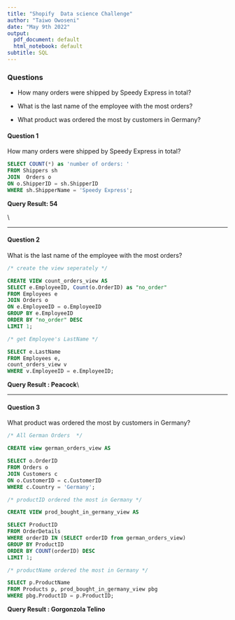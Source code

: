 ```yaml
---
title: "Shopify  Data science Challenge"
author: "Taiwo Owoseni"
date: "May 9th 2022"
output:
  pdf_document: default
  html_notebook: default
subtitle: SQL
---
```


### Questions

-   How many orders were shipped by Speedy Express in total?

-   What is the last name of the employee with the most orders?

-   What product was ordered the most by customers in Germany?

#### Question 1

How many orders were shipped by Speedy Express in total?

``` sql
SELECT COUNT(*) as 'number of orders: '
FROM Shippers sh
JOIN  Orders o
ON o.ShipperID = sh.ShipperID
WHERE sh.ShipperName = 'Speedy Express';
```

**Query Result: 54**

\

------------------------------------------------------------------------

#### Question 2

What is the last name of the employee with the most orders?

``` sql
/* create the view seperately */

CREATE VIEW count_orders_view AS
SELECT e.EmployeeID, Count(o.OrderID) as "no_order"
FROM Employees e
JOIN Orders o
ON e.EmployeeID = o.EmployeeID
GROUP BY e.EmployeeID
ORDER BY "no_order" DESC
LIMIT 1;
```

``` sql
/* get Employee's LastName */

SELECT e.LastName
FROM Employees e,
count_orders_view v
WHERE v.EmployeeID = e.EmployeeID;
```

**Query Result : Peacock**\

------------------------------------------------------------------------

#### Question 3

What product was ordered the most by customers in Germany?

``` sql
/* All German Orders  */

CREATE view german_orders_view AS

SELECT o.OrderID
FROM Orders o
JOIN Customers c
ON o.CustomerID = c.CustomerID
WHERE c.Country = 'Germany';
```

``` sql
/* productID ordered the most in Germany */

CREATE VIEW prod_bought_in_germany_view AS 

SELECT ProductID
FROM OrderDetails
WHERE orderID IN (SELECT orderID from german_orders_view)
GROUP BY ProductID
ORDER BY COUNT(orderID) DESC
LIMIT 1;
```

``` sql
/* productName ordered the most in Germany */

SELECT p.ProductName
FROM Products p, prod_bought_in_germany_view pbg
WHERE pbg.ProductID = p.ProductID;
```

**Query Result : Gorgonzola Telino**
